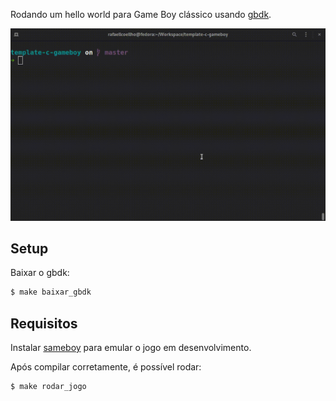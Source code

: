 Rodando um hello world para Game Boy clássico usando
[gbdk](https://github.com/gbdk-2020/gbdk-2020).

<p align="center">
    <a href="https://raw.githubusercontent.com/rafaellcoellho/template-c-gameboy/master/terminal.gif">
		<img alt="rodando no terminal" src="terminal.gif" width="600px">
	</a>
</p>

## Setup

Baixar o gbdk:

```bash
$ make baixar_gbdk
```

## Requisitos

Instalar [sameboy](https://sameboy.github.io/) para emular o jogo em desenvolvimento.

Após compilar corretamente, é possível rodar: 

```bash
$ make rodar_jogo
```

